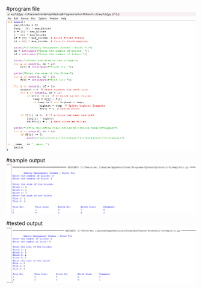 #program file
![program file](exp13(c).png)

#sample output
![sample output](sampleoutput.png)

#tested output
![tested output](testedoutput.png)
